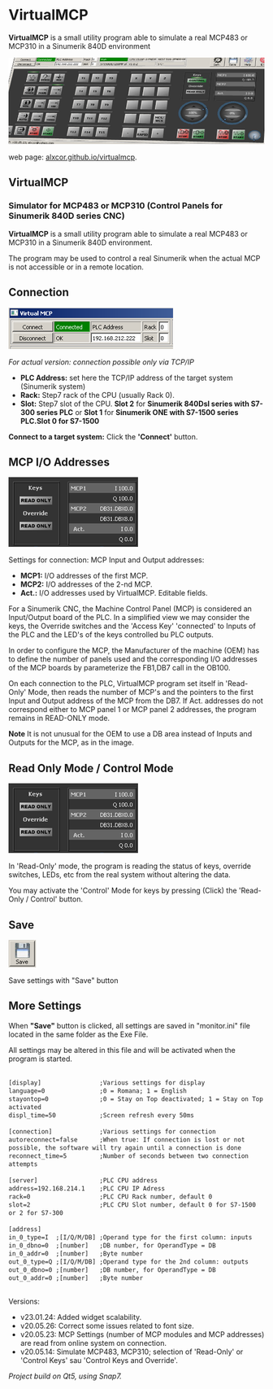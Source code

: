 # VirtualMCP

**VirtualMCP** is a small utility program able to simulate a real MCP483 or MCP310 in a Sinumerik 840D environment

![header](/docs/images/header.png)

web page:  [alxcor.github.io/virtualmcp](https://alxcor.github.io/virtualmcp).

## VirtualMCP
### Simulator for MCP483 or MCP310 (Control Panels for Sinumerik 840D series CNC)

**VirtualMCP** is a small utility program able to simulate a real MCP483 or MCP310 in a Sinumerik 840D environment.

The program may be used to control a real Sinumerik when the actual MCP is not accessible or in a remote location.

## Connection

![Connection](/docs/images/connection_0.png)

*For actual version: connection possible only via TCP/IP*

- **PLC Address:** set here the TCP/IP address of the target system (Sinumerik system)
- **Rack:** Step7 rack of the CPU (usually Rack 0).
- **Slot:** Step7 slot of the CPU. **Slot 2** for **Sinumerik 840Dsl series with S7-300 series PLC** or **Slot 1** for **Sinumerik ONE with S7-1500 series PLC.Slot 0 for S7-1500**

**Connect to a target system:** Click the **'Connect'** button.

## MCP I/O Addresses

![Connection](/docs/images/connection_1.png)

Settings for connection: MCP Input and Output addresses:

- **MCP1:** I/O addresses of the first MCP.
- **MCP2:** I/O addresses of the 2-nd MCP.
- **Act.:** I/O addresses used by VirtualMCP. Editable fields.

For a Sinumerik CNC, the Machine Control Panel (MCP) is considered an Input/Output board of the PLC. In a simplified view we may consider the keys, the Override switches and the 'Access Key' 'connected' to Inputs of the PLC and the LED's of the keys controlled bu PLC outputs.

In order to configure the MCP, the Manufacturer of the machine (OEM) has to define the number of panels used and the corresponding I/O addresses of the MCP boards by parameterize the FB1,DB7 call in the OB100.

On each connection to the PLC, VirtualMCP program set itself in 'Read-Only' Mode, then reads the number of MCP's and the pointers to the first Input and Output address of the MCP from the DB7. If Act. addresses do not correspond either to MCP panel 1 or MCP panel 2 addresses, the program remains in READ-ONLY mode.

**Note** It is not unusual for the OEM to use a DB area instead of Inputs and Outputs for the MCP, as in the image.


## Read Only Mode / Control Mode

![Connection](/docs/images/connection_1.png)

In 'Read-Only' mode, the program is reading the status of keys, override switches, LEDs, etc from the real system without altering the data.

You may activate the 'Control' Mode for keys by pressing (Click) the 'Read-Only / Control' button.

## Save

![Connection](/docs/images/button_save.png)

Save settings with "Save" button<br>

## More Settings

When **"Save"** button is clicked, all settings are saved in "monitor.ini" file located in the same folder as the Exe File.

All settings may be altered in this file and will be activated when the program is started.

```

[display]                ;Various settings for display
language=0               ;0 = Romana; 1 = English
stayontop=0              ;0 = Stay on Top deactivated; 1 = Stay on Top activated
displ_time=50            ;Screen refresh every 50ms

[connection]             ;Various settings for connection
autoreconnect=false      ;When true: If connection is lost or not possible, the software will try again until a connection is done
reconnect_time=5         ;Number of seconds between two connection attempts

[server]                 ;PLC CPU address
address=192.168.214.1    ;PLC CPU IP Adress
rack=0                   ;PLC CPU Rack number, default 0
slot=2                   ;PLC CPU Slot number, default 0 for S7-1500 or 2 for S7-300

[address]
in_0_type=I  ;[I/Q/M/DB] ;Operand type for the first column: inputs
in_0_dbno=0  ;[number]   ;DB number, for OperandType = DB
in_0_addr=0  ;[number]   ;Byte number
out_0_type=Q ;[I/Q/M/DB] ;Operand type for the 2nd column: outputs
out_0_dbno=0 ;[number]   ;DB number, for OperandType = DB
out_0_addr=0 ;[number]   ;Byte number


```

Versions:
- v23.01.24: Added widget scalability.
- v20.05.26: Correct some issues related to font size.
- v20.05.23: MCP Settings (number of MCP modules and MCP addresses) are read from online system on connection.
- v20.05.14: Simulate MCP483, MCP310; selection of 'Read-Only' or 'Control Keys' sau 'Control Keys and Override'.

*Project build on Qt5, using Snap7.*

